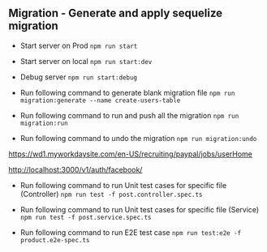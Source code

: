 ## Migration - Generate and apply sequelize migration

- Start server on Prod
`npm run start`

- Start server on local
`npm run start:dev`

- Debug server
`npm run start:debug`

- Run following command to generate blank migration file
`npm run migration:generate --name create-users-table`

- Run following command to run and push all the migration
`npm run migration:run`

- Run following command to undo the migration
`npm run migration:undo`

<https://wd1.myworkdaysite.com/en-US/recruiting/paypal/jobs/userHome>

<http://localhost:3000/v1/auth/facebook/>

- Run following command to run Unit test cases for specific file (Controller)
`npm run test -f post.controller.spec.ts`

- Run following command to run Unit test cases for specific file (Service)
`npm run test -f post.service.spec.ts`

- Run following command to run E2E test case
`npm run test:e2e -f product.e2e-spec.ts`

